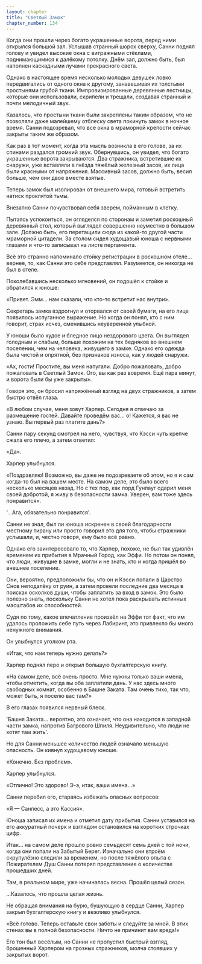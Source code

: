 ```yaml
---
layout: chapter
title: "Светлый Замок"
chapter_number: 134
---
```


Когда они прошли через богато украшенные ворота, перед ними открылся большой зал. Услышав странный шорох сверху, Санни поднял голову и увидел высокие окна с витражными стёклами, поднимающимися к далёкому потолку. Днём зал, должно быть, был наполнен каскадными лучами прекрасного света.

Однако в настоящее время несколько молодых девушек ловко передвигались от одного окна к другому, занавешивая их толстыми простынями грубой ткани. Импровизированные деревянные лестницы, которые они использовали, скрипели и трещали, создавая странный и почти мелодичный звук.

Казалось, что простыни ткани были закреплены таким образом, что не позволяли даже малейшему отблеску света покинуть замок в ночное время. Санни подозревал, что все окна в мраморной крепости сейчас закрыты таким же образом.

Как раз в тот момент, когда эта мысль возникла в его голове, за их спинами раздался громкий звук. Обернувшись, он увидел, что богато украшенные ворота закрываются. Два стражника, встретившие их снаружи, уже вставляли в гнёзда тяжёлый железный засов, их лица были красными от напряжения. Массивный засов, должно быть, весил больше, чем они двое вместе взятые.

Теперь замок был изолирован от внешнего мира, готовый встретить натиск проклятой тьмы.

Внезапно Санни почувствовал себя зверем, пойманным в клетку.

Пытаясь успокоиться, он огляделся по сторонам и заметил роскошный деревянный стол, который выглядел совершенно неуместно в большом зале. Должно быть, его перетащили сюда из какой-то другой части мраморной цитадели. За столом сидел худощавый юноша с нервными глазами и что-то записывал на листе пергамента.

Всё это странно напоминало стойку регистрации в роскошном отеле... вернее, то, как Санни это себе представлял. Разумеется, он никогда не был в отеле.

Поколебавшись несколько мгновений, он подошёл к стойке и обратился к юноше:

«Привет. Эмм... нам сказали, что кто-то встретит нас внутри».

Секретарь замка вздрогнул и оторвался от своей бумаги, на его лице появилось испуганное выражение. Но когда он понял, кто с ним говорит, страх исчез, сменившись неуверенной улыбкой.

У юноши было худое и бледное лицо нездорового цвета. Он выглядел голодным и слабым, больше похожим на тех бедняков во внешнем поселении, чем на человека, живущего в замке. Однако его одежда была чистой и опрятной, без признаков износа, как у людей снаружи.

«Ах, гости! Простите, вы меня напугали. Добро пожаловать, добро пожаловать в Светлый Замок. Ого, вы как раз вовремя. Ещё пара минут, и ворота были бы уже закрыты».

Говоря это, он бросил напряжённый взгляд на двух стражников, а затем быстро отвёл глаза.

«В любом случае, меня зовут Харпер. Сегодня я отвечаю за размещение гостей. Давайте проведём вас... о! Кажется, я вас не узнаю. Вы первый раз платите дань?»

Санни пару секунд смотрел на него, чувствуя, что Кэсси чуть крепче сжала его плечо, а затем ответил:

«Да».

Харпер улыбнулся.

«Поздравляю! Возможно, вы даже не подозреваете об этом, но я и сам когда-то был на вашем месте. На самом деле, это было всего несколько месяцев назад. Но с тех пор, как лорд Гунлауг одарил меня своей добротой, я живу в безопасности замка. Уверен, вам тоже здесь понравится».

'...Ага, обязательно понравится'.

Санни не знал, был ли юноша искренен в своей благодарности местному тирану или просто говорил это для того, чтобы стражники услышали, и, честно говоря, ему было всё равно.

Однако его заинтересовало то, что Харпер, похоже, не был так удивлён временем их прибытия в Мрачный Город, как Эффи. Но потом он понял, что люди, живущие в замке, могли и не знать, кто и когда пришёл во внешнее поселение.

Они, вероятно, предположили бы, что он и Кэсси попали в Царство Снов неподалёку от руин, а затем провели последние два месяца в поисках осколков души, чтобы заплатить за вход в замок. Это было полезно знать, поскольку Санни не хотел пока раскрывать истинных масштабов их способностей.

Судя по тому, какое впечатление произвёл на Эффи тот факт, что им удалось проложить себе путь через Лабиринт, это привлекло бы много ненужного внимания.

Он улыбнулся уголком рта.

«Итак, что нам теперь нужно делать?»

Харпер поднял перо и открыл большую бухгалтерскую книгу.

«На самом деле, всё очень просто. Мне нужны только ваши имена, чтобы отметить, когда вы оба заплатили дань. У нас здесь много свободных комнат, особенно в Башне Заката. Там очень тихо, так что, может быть, я поселю вас там?»

В его глазах появился нервный блеск.

'Башня Заката... вероятно, это означает, что она находится в западной части замка, напротив Багрового Шпиля. Неудивительно, что люди не хотят там жить'.

Но для Санни меньшее количество людей означало меньшую опасность. Он кивнул худощавому юноше.

«Конечно. Без проблем».

Харпер улыбнулся.

«Отлично! Это здорово! Э-э, итак, ваши имена...»

Санни перебил его, стараясь избежать опасных вопросов:

«Я — Санлесс, а это Кассия».

Юноша записал их имена и отметил дату прибытия. Санни уставился на его аккуратный почерк и взглядом остановился на коротких строчках цифр.

Итак... на самом деле прошло ровно семьдесят семь дней с той ночи, когда они попали на Забытый Берег. Изначально они втроём скрупулёзно следили за временем, но после тяжёлого опыта с Пожирателем Душ Санни потерял представление о количестве прошедших дней.

Там, в реальном мире, уже начиналась весна. Прошёл целый сезон.

...Казалось, что прошла целая жизнь.

Не обращая внимания на бурю, бушующую в сердце Санни, Харпер закрыл бухгалтерскую книгу и вежливо улыбнулся.

«Всё готово. Теперь оставьте свои заботы и следуйте за мной. В этих стенах вы в полной безопасности. Ничто не причинит вам вреда!»

Его тон был весёлым, но Санни не пропустил быстрый взгляд, брошенный Харпером на грозных стражников, молча стоявших у закрытых ворот.